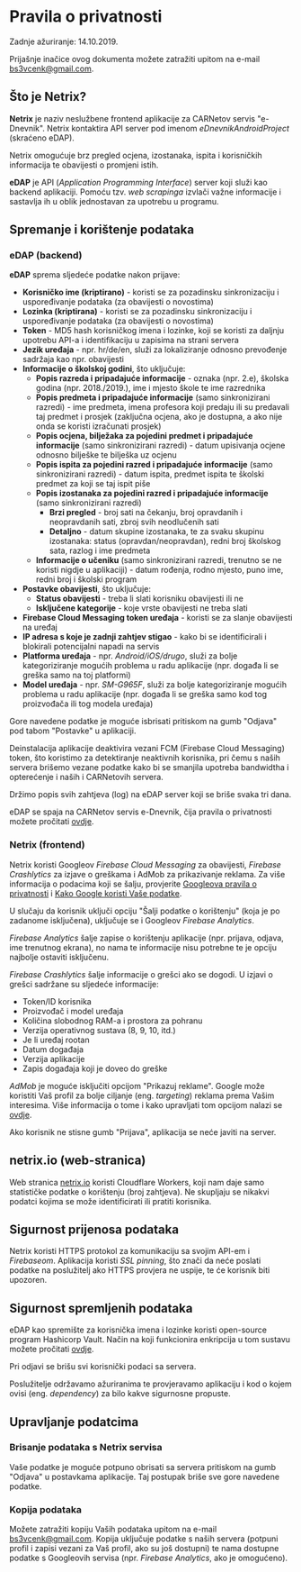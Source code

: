 # Pravila o privatnosti

Zadnje ažuriranje: 14.10.2019.

Prijašnje inačice ovog dokumenta možete zatražiti upitom na e-mail bs3vcenk@gmail.com.

## Što je Netrix?

**Netrix** je naziv neslužbene frontend aplikacije za CARNetov servis "e-Dnevnik". Netrix kontaktira API server pod imenom *eDnevnikAndroidProject* (skraćeno eDAP).

Netrix omogućuje brz pregled ocjena, izostanaka, ispita i korisničkih informacija te obavijesti o promjeni istih.

**eDAP** je API (*Application Programming Interface*) server koji služi kao backend aplikaciji. Pomoću tzv. *web scrapinga* izvlači važne informacije i sastavlja ih u oblik jednostavan za upotrebu u programu.

## Spremanje i korištenje podataka

### eDAP (backend)

**eDAP** sprema sljedeće podatke nakon prijave:

* **Korisničko ime (kriptirano)** - koristi se za pozadinsku sinkronizaciju i uspoređivanje podataka (za obavijesti o novostima)
* **Lozinka (kriptirana)** - koristi se za pozadinsku sinkronizaciju i uspoređivanje podataka (za obavijesti o novostima)
* **Token** - MD5 hash korisničkog imena i lozinke, koji se koristi za daljnju upotrebu API-a i identifikaciju u zapisima na strani servera
* **Jezik uređaja** - npr. hr/de/en, služi za lokaliziranje odnosno prevođenje sadržaja kao npr. obavijesti
* **Informacije o školskoj godini**, što uključuje:
    * **Popis razreda i pripadajuće informacije** - oznaka (npr. 2.e), školska godina (npr. 2018./2019.), ime i mjesto škole te ime razrednika
    * **Popis predmeta i pripadajuće informacije** (samo sinkronizirani razredi) - ime predmeta, imena profesora koji predaju ili su predavali taj predmet i prosjek (zaključna ocjena, ako je dostupna, a ako nije onda se koristi izračunati prosjek)
    * **Popis ocjena, bilježaka za pojedini predmet i pripadajuće informacije** (samo sinkronizirani razredi) - datum upisivanja ocjene odnosno bilješke te bilješka uz ocjenu
    * **Popis ispita za pojedini razred i pripadajuće informacije** (samo sinkronizirani razredi) - datum ispita, predmet ispita te školski predmet za koji se taj ispit piše
    * **Popis izostanaka za pojedini razred i pripadajuće informacije** (samo sinkronizirani razredi)
        * **Brzi pregled** - broj sati na čekanju, broj opravdanih i neopravdanih sati, zbroj svih neodlučenih sati
        * **Detaljno** - datum skupine izostanaka, te za svaku skupinu izostanaka: status (opravdan/neopravdan), redni broj školskog sata, razlog i ime predmeta
    * **Informacije o učeniku** (samo sinkronizirani razredi, trenutno se ne koristi nigdje u aplikaciji) - datum rođenja, rodno mjesto, puno ime, redni broj i školski program
* **Postavke obavijesti**, što uključuje:
    * **Status obavijesti** - treba li slati korisniku obavijesti ili ne
    * **Isključene kategorije** - koje vrste obavijesti ne treba slati
* **Firebase Cloud Messaging token uređaja** - koristi se za slanje obavijesti na uređaj
* **IP adresa s koje je zadnji zahtjev stigao** - kako bi se identificirali i blokirali potencijalni napadi na servis
* **Platforma uređaja** - npr. *Android/iOS/drugo*, služi za bolje kategoriziranje mogućih problema u radu aplikacije (npr. događa li se greška samo na toj platformi)
* **Model uređaja** - npr. *SM-G965F*, služi za bolje kategoriziranje mogućih problema u radu aplikacije (npr. događa li se greška samo kod tog proizvođača ili tog modela uređaja)

Gore navedene podatke je moguće isbrisati pritiskom na gumb "Odjava" pod tabom "Postavke" u aplikaciji.

Deinstalacija aplikacije deaktivira vezani FCM (Firebase Cloud Messaging) token, što koristimo za detektiranje neaktivnih korisnika, pri čemu s naših servera brišemo vezane podatke kako bi se smanjila upotreba bandwidtha i opterećenje i naših i CARNetovih servera.

Držimo popis svih zahtjeva (log) na eDAP server koji se briše svaka tri dana.

eDAP se spaja na CARNetov servis e-Dnevnik, čija pravila o privatnosti možete pročitati [ovdje](https://www.carnet.hr/obavijest-o-privatnosti/).

### Netrix (frontend)

Netrix koristi Googleov *Firebase Cloud Messaging* za obavijesti, *Firebase Crashlytics* za izjave o greškama i AdMob za prikazivanje reklama. Za više informacija o podacima koji se šalju, provjerite [Googleova pravila o privatnosti](https://policies.google.com/privacy) i [Kako Google koristi Vaše podatke](https://policies.google.com/technologies/partner-sites).

U slučaju da korisnik uključi opciju "Šalji podatke o korištenju" (koja je po zadanome isključena), uključuje se i Googleov *Firebase Analytics*.

*Firebase Analytics* šalje zapise o korištenju aplikacije (npr. prijava, odjava, ime trenutnog ekrana), no nama te informacije nisu potrebne te je opciju najbolje ostaviti isključenu.

*Firebase Crashlytics* šalje informacije o grešci ako se dogodi. U izjavi o grešci sadržane su sljedeće informacije:

* Token/ID korisnika
* Proizvođač i model uređaja
* Količina slobodnog RAM-a i prostora za pohranu
* Verzija operativnog sustava (8, 9, 10, itd.)
* Je li uređaj rootan
* Datum događaja
* Verzija aplikacije
* Zapis događaja koji je doveo do greške

*AdMob* je moguće isključiti opcijom "Prikazuj reklame". Google može koristiti Vaš profil za bolje ciljanje (eng. *targeting*) reklama prema Vašim interesima. Više informacija o tome i kako upravljati tom opcijom nalazi se [ovdje](https://support.google.com/ads/answer/1660762).

Ako korisnik ne stisne gumb "Prijava", aplikacija se neće javiti na server.

## netrix.io (web-stranica)

Web stranica [netrix.io](https://netrix.io) koristi Cloudflare Workers, koji nam daje samo statističke podatke o korištenju (broj zahtjeva). Ne skupljaju se nikakvi podatci kojima se može identificirati ili pratiti korisnika.

## Sigurnost prijenosa podataka

Netrix koristi HTTPS protokol za komunikaciju sa svojim API-em i *Firebaseom*. Aplikacija koristi *SSL pinning*, što znači da neće poslati podatke na poslužitelj ako HTTPS provjera ne uspije, te će korisnik biti upozoren.

## Sigurnost spremljenih podataka

eDAP kao spremište za korisnička imena i lozinke koristi open-source program Hashicorp Vault. Način na koji funkcionira enkripcija u tom sustavu možete pročitati [ovdje](https://www.hashicorp.com/resources/how-does-vault-encrypt-data).

Pri odjavi se brišu svi korisnički podaci sa servera.

Poslužitelje održavamo ažuriranima te provjeravamo aplikaciju i kod o kojem ovisi (eng. *dependency*) za bilo kakve sigurnosne propuste.

## Upravljanje podatcima

### Brisanje podataka s Netrix servisa

Vaše podatke je moguće potpuno obrisati sa servera pritiskom na gumb "Odjava" u postavkama aplikacije. Taj postupak briše sve gore navedene podatke.

### Kopija podataka

Možete zatražiti kopiju Vaših podataka upitom na e-mail bs3vcenk@gmail.com. Kopija uključuje podatke s naših servera (potpuni profil i zapisi vezani za Vaš profil, ako su još dostupni) te nama dostupne podatke s Googleovih servisa (npr. *Firebase Analytics*, ako je omogućeno).